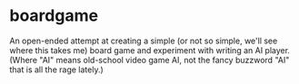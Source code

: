 # boardgame

An open-ended attempt at creating a simple (or not so simple, we'll
see where this takes me) board game and experiment with writing an AI
player. (Where "AI" means old-school video game AI, not the fancy
buzzword "AI" that is all the rage lately.)
